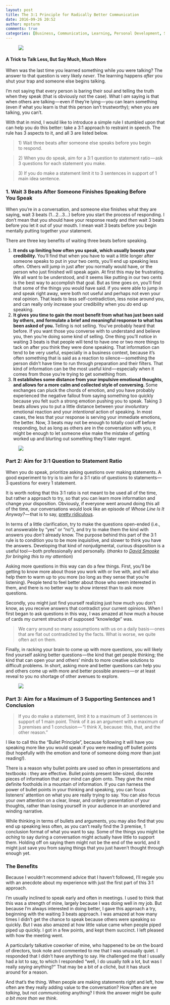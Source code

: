 ```yaml
---
layout: post
title: The 3:1 Principle for Radically Better Communication
date: 2016-09-26 20:52
author: mpsturm
comments: true
categories: [Business, Communication, Learning, Personal Development, Self Improvement, Uncategorized]
---
```



<figure>

<img src="https://mikesturmblog.files.wordpress.com/2016/09/da6c5-1gegvlxd0ghwsimrgtoomhg.png">
</figure><h4>A Trick to Talk Less, But Say Much, Much More</h4>
<p>When was the last time you learned something while <em>you</em> were talking? The answer to that question is very likely <em>never</em>. The learning happens <em>after</em> you shut your trap and someone else begins talking.</p>
<p>I’m not saying that every person is baring their soul and telling the truth when they speak (that is obviously not the case). What I <em>am</em> saying is that when others are talking — even if they’re lying — you can learn something (even if what you learn is that this person isn’t trustworthy); when you are talking, you can’t.</p>
<p>With that in mind, I would like to introduce a simple rule I stumbled upon that can help you do this better: take a 3:1 approach to restraint in speech. The rule has 3 aspects to it, and all 3 are listed below.</p>
<blockquote>1) Wait three beats after someone else speaks before you begin to respond.</blockquote>
<blockquote>2) When you do speak, aim for a 3:1 question to statement ratio — ask 3 questions for each statement you make.</blockquote>
<blockquote>3) If you do make a statement limit it to 3 sentences in support of 1 main idea sentence.</blockquote>
<h3>1. Wait 3 Beats After Someone Finishes Speaking Before You Speak</h3>
<p>When you’re in a conversation, and someone else finishes what they are saying, wait 3 beats (1…2…3…) before you start the process of responding. I don’t mean that you should have your response ready and <em>then </em>wait 3 beats before you let it out of your mouth. I mean wait 3 beats before you begin mentally putting together your statement.</p>
<p>There are three key benefits of waiting three beats before speaking.</p>
<ol>
<li>
<strong>It ends up limiting how often you speak, which usually boosts your credibility. </strong>You’ll find that when you have to wait a little longer after someone speaks to put in your two cents, you’ll end up speaking less often. Others will jump in just after you normally would have, or the person who just finished will speak again. At first this may be frustrating. We all want to be understood, and it seems like putting in our two cents is the best way to accomplish that goal. But as time goes on, you’ll find that some of the things you would have said. if you were able to jump in and speak right away, were both not useful and perhaps not even your real opinion. That leads to less self-contradiction, less noise around you, and can really only increase your credibility when you <em>do</em> end up speaking.</li>
<li>
<strong>It gives you time to gain the most benefit from what has just been said by others, and formulate a brief and meaningful response to what has been asked of you. </strong>Telling is not selling. You’ve probably heard that before. If you want those you converse with to understand and believe you, then you’re doing some kind of selling. One thing you’ll notice in waiting 3 beats is that people will tend to have one or two more things to tack on after you think they were done speaking. That information can tend to be very useful, especially in a business context, because it’s often something that is said as a reaction to silence — something the person didn’t have time to run through preparation and their filters. That kind of information can be the most useful kind — especially when it comes from those you’re trying to get something from.</li>
<li>
<strong>It establishes some distance from your impulsive emotional thoughts, and allows for a more calm and collected style of conversing. </strong>Some exchanges can pluck the chords of emotion, and you have probably experienced the negative fallout from saying something too quickly because you felt such a strong emotion pushing you to speak. Taking 3 beats allows you to put a little distance between your <em>involuntary </em>emotional reaction and your <em>intentional</em> action of speaking. In most cases, the less that your response is serving your immediate emotions, the better. Now, 3 beats may not be enough to totally cool off before responding, but as long as others are in the conversation with you, it might be enough to let someone else make the mistake of getting worked up and blurting out something they’ll later regret.</li>
</ol>
<figure>

<img src="https://mikesturmblog.files.wordpress.com/2016/09/fee7f-1qbtruh0lz9zwm0y01heugw.jpeg">
</figure><h3><strong>Part 2: Aim for 3:1 Question to Statement Ratio</strong></h3>
<p>When you do speak, prioritize asking questions over making statements. A good experiment to try is to aim for a 3:1 ratio of questions to statements — 3 questions for every 1 statement.</p>
<p>It is worth noting that this 3:1 ratio is not meant to be used all of the time, but rather a approach to try, so that you can learn more information and change your disposition. Obviously, if everyone went around doing this all of the time, our conversations would look like an episode of <em>Whose Line Is It Anyway?</em> — that is to say, <a href="https://www.youtube.com/watch?v=tkxRzV3gtDc" target="_blank">pretty ridiculous</a>.</p>
<p>In terms of a little clarification, try to make the questions open-ended (i.e., not answerable by “yes” or “no”), and try to make them the kind with answers you <em>don’t</em> already know. The purpose behind this part of the 3:1 rule is to condition you to be more inquisitive, and slower to think you have the answers. Developing that kind of nonjudgmental, curious disposition is a useful tool — both professionally and personally. (<em>thanks to </em><a href="https://medium.com/u/7f91547ce9c9" target="_blank"><em>David Smooke</em></a><em> for bringing this to my attention</em>)</p>
<p>Asking more questions in this way can do a few things. First, you’ll be getting to know more about those you work with or live with, and will also help them to warm up to you more (so long as they sense that you’re listening). People tend to feel better about those who seem interested in them, and there is no better way to show interest than to ask more questions.</p>
<p>Secondly, you might just find yourself realizing just how much you don’t know, as you receive answers that contradict your current opinions. When I first began to ask questions in this way, I was amazed at how much a house of cards my current structure of supposed “knowledge” was.</p>
<blockquote>We carry around so many assumptions with us on a daily basis — ones that are flat out contradicted by the facts. What is worse, we quite often act on them.</blockquote>
<p>Finally, in racking your brain to come up with more questions, you will likely find yourself asking better questions — the kind that get people thinking; the kind that can open your and others’ minds to more creative solutions to difficult problems. In short, asking more and better questions can help you and others come up with more and better possible answers — or at least reveal to you no shortage of other avenues to explore.</p>
<figure>

<img src="https://mikesturmblog.files.wordpress.com/2016/09/64295-1fuqirmf8migvuwljwmdadg.jpeg">
</figure><h3>Part 3: Aim for a Maximum of 3 Supporting Sentences and 1 Conclusion</h3>
<blockquote>If you do make a statement, limit it to a maximum of 3 sentences in support of 1 main point. Think of it as an argument with a maximum of 3 premises and 1 conclusion — “I think X, because: this, that, and the other reason.”</blockquote>
<p>I like to call this the “Bullet Principle”, because following it will have you speaking more like you would speak if you were reading off bullet points (but hopefully with the emotion and tone of someone doing <em>more</em> than just reading!).</p>
<p>There is a reason why bullet points are used so often in presentations and textbooks : they are effective. Bullet points present bite-sized, discrete pieces of information that your mind can glom onto. They give the mind definite footholds in a mountain of information. If you can harness the power of bullet points in your thinking and speaking, you can focus listeners’ attention on what you are really trying to say. You can also focus your <em>own </em>attention on a clear, linear, and orderly presentation of your thoughts, rather than losing yourself in your audience in an unordered and winding narrative.</p>
<p>While thinking in terms of bullets and arguments, you may also find that you end up speaking less often, as you can’t really find the 3 premise, 1 conclusion format of what you want to say. Some of the things you might be <em>aching</em> to say during a conversation might actually have little to support them. Holding off on saying them might not be the end of the world, and it might just save you from saying things that you just haven’t thought through enough yet.</p>
<h3>The Benefits</h3>
<p>Because I wouldn’t recommend advice that I haven’t followed, I’ll regale you with an anecdote about my experience with just the first part of this 3:1 approach.</p>
<p>I’m usually inclined to speak early and often in meetings. I used to think that this was a strength of mine, largely because I was doing well in my job. But because I’m always interested in doing better, I gave this approach a try, beginning with the waiting 3 beats approach. I was amazed at how many times I didn’t get the chance to speak because others were speaking so quickly. But I was also amazed at how little value came when people piped piped up quickly. I got in a few points, and kept them succinct. I left pleased with how the meeting went.</p>
<p>A particularly talkative coworker of mine, who happened to be on the board of directors, took note and commented to me that I was unusually quiet. I responded that I didn’t have anything to say. He challenged me that I usually had a lot to say, to which I responded “well, I do usually <em>talk</em> a lot, but was I really <em>saying</em> anything?” That may be a bit of a cliché, but it has stuck around for a reason.</p>
<p>And that’s the thing. When people are making statements right and left, how often are they really adding value to the conversation? How often are we <em>talking</em>, but not <em>communicating </em>anything? I think the answer might be <em>quite a bit more than we think</em>.</p>

